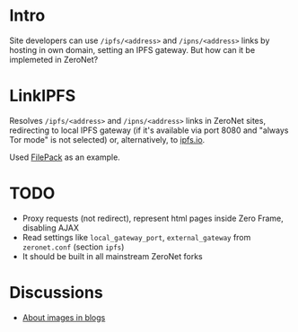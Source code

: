 # Intro
Site developers can use `/ipfs/<address>` and `/ipns/<address>` links by hosting in own domain, setting an IPFS gateway. But how can it be implemeted in ZeroNet?

# LinkIPFS
Resolves `/ipfs/<address>` and `/ipns/<address>` links in ZeroNet sites, redirecting to local IPFS gateway (if it's available via port 8080 and "always Tor mode" is not selected) or, alternatively, to [ipfs.io](https://ipfs.io).

Used [FilePack](https://github.com/HelloZeroNet/ZeroNet/tree/py3/plugins/FilePack) as an example.

# TODO
- Proxy requests (not redirect), represent html pages inside Zero Frame, disabling AJAX
- Read settings like `local_gateway_port`, `external_gateway` from `zeronet.conf` (section `ipfs`)
- It should be built in all mainstream ZeroNet forks

# Discussions
- [About images in blogs](http://127.0.0.1:43110/1MaQ4W5D6G52TpBfPACU9k9QcB1DxvHZ5v/?Post:35#Comments)
